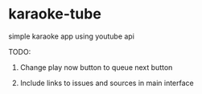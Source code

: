 # karaoke-tube
simple karaoke app using youtube api


TODO: 
1. Change play now button to queue next button

2. Include links to issues and sources in main interface
